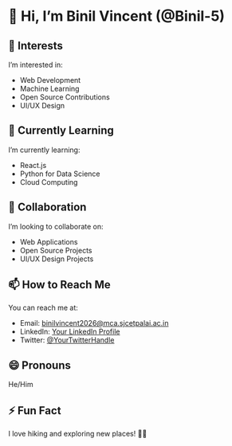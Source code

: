 # 👋 Hi, I’m Binil Vincent (@Binil-5)

## 👀 Interests
I’m interested in:
- Web Development
- Machine Learning
- Open Source Contributions
- UI/UX Design

## 🌱 Currently Learning
I’m currently learning:
- React.js
- Python for Data Science
- Cloud Computing

## 💞️ Collaboration
I’m looking to collaborate on:
- Web Applications
- Open Source Projects
- UI/UX Design Projects

## 📫 How to Reach Me
You can reach me at:
- Email: binilvincent2026@mca.sjcetpalai.ac.in
- LinkedIn: [Your LinkedIn Profile](https://www.linkedin.com/in/yourprofile)
- Twitter: [@YourTwitterHandle](https://twitter.com/yourhandle)

## 😄 Pronouns
He/Him

## ⚡ Fun Fact
I love hiking and exploring new places! 🥾🌲

